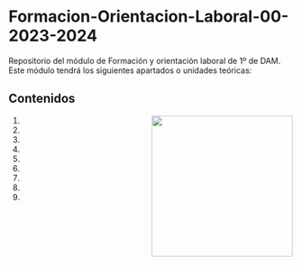 # Formacion-Orientacion-Laboral-00-2023-2024
Repositorio del módulo de Formación y orientación laboral de 1º de DAM. Este módulo tendrá los siguientes apartados o unidades teóricas:

<h2>Contenidos</h2>
<picture> <img align="right" src="https://github.com/7oSkaaa/7oSkaaa/blob/main/Images/Right_Side.gif?raw=true" width = 250px></picture>
<ol>
  <li>
    <a href="https://github.com/Olmedo30/Formación-Orientación-Laboral-00-2023-2024"></a>
  </li>
  <li>
    <a href="https://github.com/Olmedo30/Formación-Orientación-Laboral-01-2023-2024"></a>
  </li>
  <li>
    <a href="https://github.com/Olmedo30/Formación-Orientación-Laboral-02-2023-2024"></a>
  </li>
  <li>
    <a href="https://github.com/Olmedo30/Formación-Orientación-Laboral-03-2023-2024"></a>
  </li>
  <li>
    <a href="https://github.com/Olmedo30/Formación-Orientación-Laboral-04-2023-2024"></a>
  </li>
  <li>
    <a href="https://github.com/Olmedo30/Formación-Orientación-Laboral-05-2023-2024"></a>
  </li>
  <li>
    <a href="https://github.com/Olmedo30/Formación-Orientación-Laboral-06-2023-2024"></a>
  </li>
  <li>
    <a href="https://github.com/Olmedo30/Formación-Orientación-Laboral-00-2023-2024"></a>
  </li>
  <li>
    <a href="https://github.com/Olmedo30/Formación-Orientación-Laboral-00-2023-2024"></a>
  </li>
</ol>
